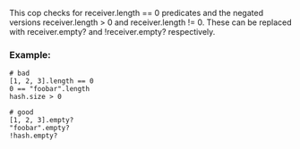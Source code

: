 This cop checks for receiver.length == 0 predicates and the
negated versions receiver.length > 0 and receiver.length != 0.
These can be replaced with receiver.empty? and
!receiver.empty? respectively.

### Example:

    # bad
    [1, 2, 3].length == 0
    0 == "foobar".length
    hash.size > 0

    # good
    [1, 2, 3].empty?
    "foobar".empty?
    !hash.empty?